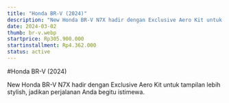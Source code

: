 ```yaml
---
title: "Honda BR-V (2024)"
description: "New Honda BR-V N7X hadir dengan Exclusive Aero Kit untuk tampilan lebih stylish, jadikan perjalanan Anda begitu istimewa."
date: 2024-03-02
thumb: br-v.webp
startprice: Rp305.900.000
startinstallment: Rp4.362.000
status: active
---
```

#Honda BR-V (2024)

New Honda BR-V N7X hadir dengan Exclusive Aero Kit untuk tampilan lebih stylish, jadikan perjalanan Anda begitu istimewa.
